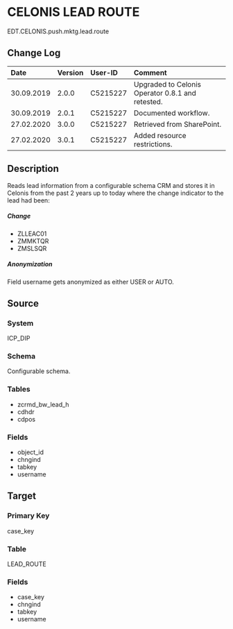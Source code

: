 # CELONIS LEAD ROUTE
EDT.CELONIS.push.mktg.lead.route


## Change Log
|   Date        |   Version |   User-ID     |   Comment     |
|   :--         |   :--     |   :--         |   :--         |
|   30.09.2019  |   2.0.0   |   C5215227    |   Upgraded to Celonis Operator 0.8.1 and retested.    |
|   30.09.2019  |   2.0.1   |   C5215227    |   Documented workflow.    |
|   27.02.2020  |   3.0.0   |   C5215227    |   Retrieved from SharePoint.    |
|   27.02.2020  |   3.0.1   |   C5215227    |   Added resource restrictions.    |


## Description
Reads lead information from a configurable schema CRM and stores it in Celonis from the past 2 years up to today where the change indicator to the lead had been:

##### Change
- ZLLEAC01
- ZMMKTQR
- ZMSLSQR


##### Anonymization
Field username gets anonymized as either USER or AUTO.


## Source

### System
ICP_DIP

### Schema
Configurable schema.

### Tables
- zcrmd_bw_lead_h
- cdhdr
- cdpos

### Fields
- object_id
- chngind
- tabkey
- username


## Target

### Primary Key
case_key

### Table
LEAD_ROUTE

### Fields
- case_key
- chngind
- tabkey
- username
